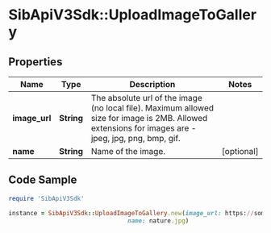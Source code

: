 # SibApiV3Sdk::UploadImageToGallery

## Properties

Name | Type | Description | Notes
------------ | ------------- | ------------- | -------------
**image_url** | **String** | The absolute url of the image (no local file). Maximum allowed size for image is 2MB. Allowed extensions for images are - jpeg, jpg, png, bmp, gif. | 
**name** | **String** | Name of the image. | [optional] 

## Code Sample

```ruby
require 'SibApiV3Sdk'

instance = SibApiV3Sdk::UploadImageToGallery.new(image_url: https://somedomain.com/image1.jpg,
                                 name: nature.jpg)
```


